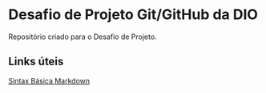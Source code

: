 # Desafio de Projeto Git/GitHub da DIO
Repositório criado para o Desafio de Projeto.

## Links úteis
[Sintax Básica Markdown](https://www.markdownguide.org/basic-syntax/)

